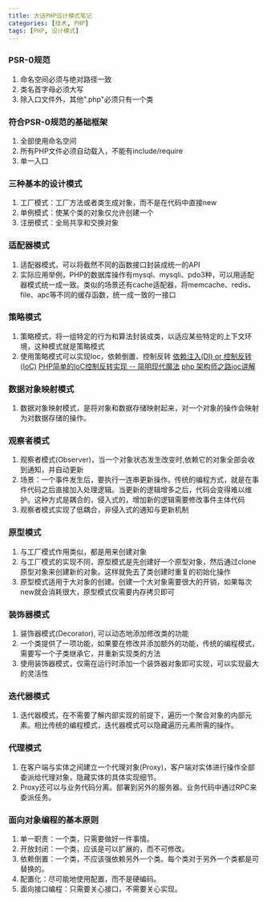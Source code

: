 ```yaml
---
title: 大话PHP设计模式笔记
categories: [技术, PHP]
tags: [PHP, 设计模式]
---
```


### PSR-0规范
1. 命名空间必须与绝对路径一致
2. 类名首字母必须大写
3. 除入口文件外，其他".php"必须只有一个类

### 符合PSR-0规范的基础框架
1. 全部使用命名空间
2. 所有PHP文件必须自动载入，不能有include/require
3. 单一入口

### 三种基本的设计模式
1. 工厂模式：工厂方法或者类生成对象，而不是在代码中直接new
2. 单例模式：使某个类的对象仅允许创建一个
3. 注册模式：全局共享和交换对象

### 适配器模式
1. 适配器模式，可以将截然不同的函数接口封装成统一的API
2. 实际应用举例，PHP的数据库操作有mysql、mysqli、pdo3种，可以用适配器模式统一成一致。类似的场景还有cache适配器，将memcache、redis、file、apc等不同的缓存函数，统一成一致的一接口

### 策略模式
1. 策略模式，将一组特定的行为和算法封装成类，以适应某些特定的上下文环境，这种模式就是策略模式
2. 使用策略模式可以实现Ioc，依赖倒置、控制反转
[依赖注入(DI) or 控制反转(IoC)](http://www.thinkphp.cn/topic/12180.html)
[PHP简单的IoC控制反转实现 -- 简明现代魔法](http://www.nowamagic.net/php/php_SimpleIoc.php)
[php 架构师之路ioc讲解](http://m.blog.csdn.net/blog/u011691759/18267263)

### 数据对象映射模式
1. 数据对象映射模式，是将对象和数据存储映射起来，对一个对象的操作会映射为对数据存储的操作。

### 观察者模式
1. 观察者模式(Observer)，当一个对象状态发生改变时,依赖它的对象全部会收到通知，并自动更新
2. 场景：一个事件发生后，要执行一连串更新操作。传统的编程方式，就是在事件代码之后直接加入处理逻辑。当更新的逻辑增多之后，代码会变得难以维护。这种方式是耦合的，侵入式的，增加新的逻辑需要修改事件主体代码
3. 观察者模式实现了低耦合，非侵入式的通知与更新机制

### 原型模式
1. 与工厂模式作用类似，都是用来创建对象
2. 与工厂模式的实现不同，原型模式是先创建好一个原型对象，然后通过clone原型对象来创建新的对象。这样就免去了类创建时重复的初始化操作
3. 原型模式适用于大对象的创建。创建一个大对象需要很大的开销，如果每次new就会消耗很大，原型模式仅需要内存拷贝即可

### 装饰器模式
1. 装饰器模式(Decorator), 可以动态地添加修改类的功能
2. 一个类提供了一项功能，如果要在修改并添加额外的功能，传统的编程模式，需要写一个子类继承它，并重新实现类的方法
3. 使用装饰器模式，仅需在运行时添加一个装饰器对象即可实现，可以实现最大的灵活性

### 迭代器模式
1. 迭代器模式，在不需要了解内部实现的前提下，遍历一个聚合对象的内部元素。相比传统的编程模式，迭代器模式可以隐藏遍历元素所需的操作。

### 代理模式
1.  在客户端与实体之间建立一个代理对象(Proxy)，客户端对实体进行操作全部委派给代理对象，隐藏实体的具体实现细节。
2. Proxy还可以与业务代码分离。部署到另外的服务器。业务代码中通过RPC来委派任务。

### 面向对象编程的基本原则
1. 单一职责：一个类，只需要做好一件事情。
2. 开放封闭：一个类，应该是可以扩展的，而不可修改。
3. 依赖倒置：一个类，不应该强依赖另外一个类。每个类对于另外一个类都是可替换的。
4. 配置化：尽可能地使用配置，而不是硬编码。
5. 面向接口编程：只需要关心接口，不需要关心实现。